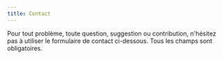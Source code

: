 ```yaml
---
title: Contact
---
```


Pour tout problème, toute question, suggestion ou contribution, n'hésitez pas à
utiliser le formulaire de contact ci-dessous. Tous les champs sont obligatoires.
